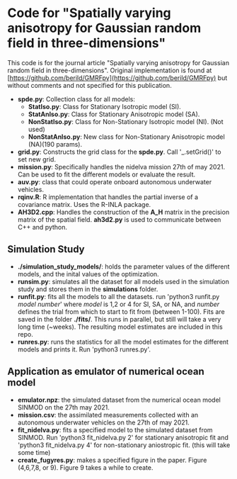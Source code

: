 # Code for "Spatially varying anisotropy for Gaussian random field in three-dimensions"
This code is for the journal article "Spatially varying anisotropy for Gaussian random field in three-dimensions". Original implementation is found at [https://github.com/berild/GMRFpy](https://github.com/berild/GMRFpy) but without comments and not specified for this publication.

* **spde.py**: Collection class for all models:
  * **StatIso.py**: Class for Stationary Isotropic model (SI).
  * **StatAnIso.py**: Class for Stationary Anisotropic model (SA). 
  * **NonStatIso.py**: Class for Non-Stationary Isotropic model (NI). (Not used)
  * **NonStatAnIso.py**: New class for Non-Stationary Anisotropic model (NA)(190 params).
* **grid.py**: Constructs the grid class for the **spde.py**. Call '_.setGrid()' to set new grid.
* **mission.py**: Specifically handles the nidelva mission 27th of may 2021. Can be used to fit the different models or evaluate the result.
* **auv.py**: class that could operate onboard autonomous underwater vehicles. 
* **rqinv.R**: R implementation that handles the partial inverse of a covariance matrix. Uses the R-INLA package.
* **AH3D2.cpp**: Handles the construction of the **A_H** matrix in the precision matrix of the spatial field. **ah3d2.py** is used to communicate between C++ and python. 


## Simulation Study
* **./simulation_study_models/**: holds the parameter values of the different models, and the inital values of the optimization. 
* **runsim.py**: simulates all the dataset for all models used in the simulation study and stores them in the **simulations** folder. 
* **runfit.py**: fits all the models to all the datasets. run 'python3 runfit.py *model* *number*' where *model* is 1,2 or 4 for SI, SA, or NA, and *number* defines the trial from which to start to fit from (between 1-100). Fits are saved in the folder **./fits/**. This runs in parallel, but still will take a very long time (~weeks). The resulting model estimates are included in this repo.
* **runres.py**: runs the statistics for all the model estimates for the different models and prints it. Run 'python3 runres.py'.

## Application as emulator of numerical ocean model
* **emulator.npz**: the simulated dataset from the numerical ocean model SINMOD on the 27th may 2021. 
* **mission.csv**: the assimilated measurements collected with an autonomous underwater vehicles on the 27th of may 2021. 
* **fit_nidelva.py**: fits a specified model to the simulated dataset from SINMOD. Run 'python3 fit_nidelva.py 2' for stationary anisotropic fit and 'python3 fit_nidelva.py 4' for non-stationary aniostropic fit. (this will take some time)
* **create_fugyres.py**: makes a specified figure in the paper. Figure (4,6,7,8, or 9). Figure 9 takes a while to create. 
